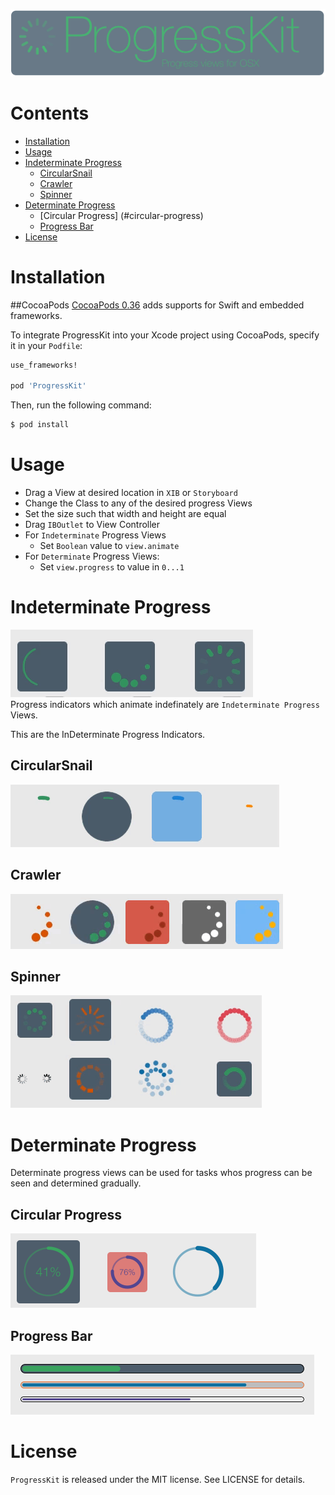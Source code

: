 
![Image](/Images/banner.gif)


# Contents
- [Installation](#installation)
- [Usage](#usage)
- [Indeterminate Progress](#indeterminate-progress)
  - [CircularSnail](#circularsnail)
  - [Crawler](#crawler)
  - [Spinner](#spinner)
- [Determinate Progress](#determinate-progress)
  - [Circular Progress] (#circular-progress)
  - [Progress Bar](#progress-bar)
- [License](#license)

# Installation
##CocoaPods
[CocoaPods 0.36](http://cocoapods.org) adds supports for Swift and embedded frameworks.

To integrate ProgressKit into your Xcode project using CocoaPods, specify it in your `Podfile`:

```ruby
use_frameworks!

pod 'ProgressKit'
```

Then, run the following command:

```bash
$ pod install
```
  
# Usage
- Drag  a View at desired location in `XIB` or `Storyboard`
- Change the Class to any of the desired progress Views
- Set the size such that width and height are equal
- Drag `IBOutlet` to View Controller
- For `Indeterminate` Progress Views
  - Set `Boolean` value to `view.animate`
- For `Determinate` Progress Views:
  - Set `view.progress` to value in `0...1`
  

# Indeterminate Progress

![Indeterminate](/Images/indeterminate.gif)  
Progress indicators which animate indefinately are `Indeterminate Progress` Views.

This are the InDeterminate Progress Indicators.


## CircularSnail
![CircularSnail](/Images/CircularSnail.gif)

## Crawler
![Crawler](/Images/Crawler.gif)

## Spinner
![Spinner](/Images/Spinner.gif)

# Determinate Progress
Determinate progress views can be used for tasks whos progress can be seen and determined gradually.

## Circular Progress
![Circular Progress](/Images/CircularProgress.png)

## Progress Bar
![Progress Bar](/Images/ProgressBar.png)

# License
`ProgressKit` is released under the MIT license. See LICENSE for details.

